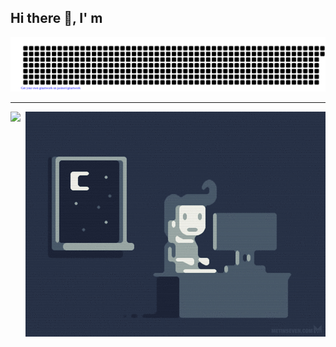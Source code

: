 ## Hi there 👋, I' m 
![gitartwork](gitartwork.svg)
<hr/>


<a href="https://github.com/telomelonia">
    <img align="left" src="https://github-readme-stats.vercel.app/api?username=telomelonia&show_icons=true&theme=dark" />
</a>
<a href="https://github.com/telomelonia">
  <img align="right" src="https://github.com/Telomelonia/Telomelonia/blob/main/mygif.gif" />
</a>

<!--<a href="https://github.com/telomelonia">
  <img align="center" src="https://github-readme-stats.vercel.app/api/top-langs/?username=telomelonia&layout=compact&theme=dark" />
</a> -->


